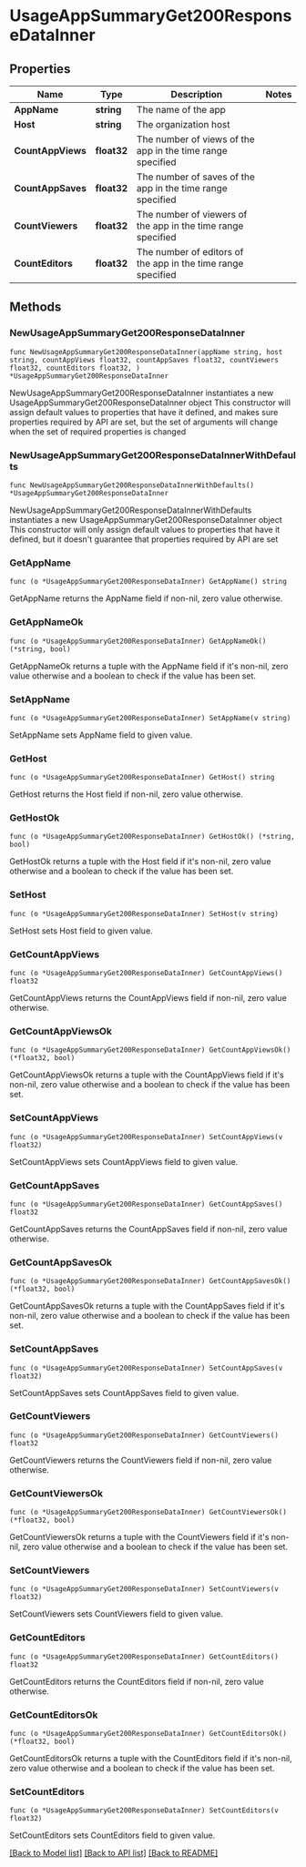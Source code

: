 # UsageAppSummaryGet200ResponseDataInner

## Properties

Name | Type | Description | Notes
------------ | ------------- | ------------- | -------------
**AppName** | **string** | The name of the app | 
**Host** | **string** | The organization host | 
**CountAppViews** | **float32** | The number of views of the app in the time range specified | 
**CountAppSaves** | **float32** | The number of saves of the app in the time range specified | 
**CountViewers** | **float32** | The number of viewers of the app in the time range specified | 
**CountEditors** | **float32** | The number of editors of the app in the time range specified | 

## Methods

### NewUsageAppSummaryGet200ResponseDataInner

`func NewUsageAppSummaryGet200ResponseDataInner(appName string, host string, countAppViews float32, countAppSaves float32, countViewers float32, countEditors float32, ) *UsageAppSummaryGet200ResponseDataInner`

NewUsageAppSummaryGet200ResponseDataInner instantiates a new UsageAppSummaryGet200ResponseDataInner object
This constructor will assign default values to properties that have it defined,
and makes sure properties required by API are set, but the set of arguments
will change when the set of required properties is changed

### NewUsageAppSummaryGet200ResponseDataInnerWithDefaults

`func NewUsageAppSummaryGet200ResponseDataInnerWithDefaults() *UsageAppSummaryGet200ResponseDataInner`

NewUsageAppSummaryGet200ResponseDataInnerWithDefaults instantiates a new UsageAppSummaryGet200ResponseDataInner object
This constructor will only assign default values to properties that have it defined,
but it doesn't guarantee that properties required by API are set

### GetAppName

`func (o *UsageAppSummaryGet200ResponseDataInner) GetAppName() string`

GetAppName returns the AppName field if non-nil, zero value otherwise.

### GetAppNameOk

`func (o *UsageAppSummaryGet200ResponseDataInner) GetAppNameOk() (*string, bool)`

GetAppNameOk returns a tuple with the AppName field if it's non-nil, zero value otherwise
and a boolean to check if the value has been set.

### SetAppName

`func (o *UsageAppSummaryGet200ResponseDataInner) SetAppName(v string)`

SetAppName sets AppName field to given value.


### GetHost

`func (o *UsageAppSummaryGet200ResponseDataInner) GetHost() string`

GetHost returns the Host field if non-nil, zero value otherwise.

### GetHostOk

`func (o *UsageAppSummaryGet200ResponseDataInner) GetHostOk() (*string, bool)`

GetHostOk returns a tuple with the Host field if it's non-nil, zero value otherwise
and a boolean to check if the value has been set.

### SetHost

`func (o *UsageAppSummaryGet200ResponseDataInner) SetHost(v string)`

SetHost sets Host field to given value.


### GetCountAppViews

`func (o *UsageAppSummaryGet200ResponseDataInner) GetCountAppViews() float32`

GetCountAppViews returns the CountAppViews field if non-nil, zero value otherwise.

### GetCountAppViewsOk

`func (o *UsageAppSummaryGet200ResponseDataInner) GetCountAppViewsOk() (*float32, bool)`

GetCountAppViewsOk returns a tuple with the CountAppViews field if it's non-nil, zero value otherwise
and a boolean to check if the value has been set.

### SetCountAppViews

`func (o *UsageAppSummaryGet200ResponseDataInner) SetCountAppViews(v float32)`

SetCountAppViews sets CountAppViews field to given value.


### GetCountAppSaves

`func (o *UsageAppSummaryGet200ResponseDataInner) GetCountAppSaves() float32`

GetCountAppSaves returns the CountAppSaves field if non-nil, zero value otherwise.

### GetCountAppSavesOk

`func (o *UsageAppSummaryGet200ResponseDataInner) GetCountAppSavesOk() (*float32, bool)`

GetCountAppSavesOk returns a tuple with the CountAppSaves field if it's non-nil, zero value otherwise
and a boolean to check if the value has been set.

### SetCountAppSaves

`func (o *UsageAppSummaryGet200ResponseDataInner) SetCountAppSaves(v float32)`

SetCountAppSaves sets CountAppSaves field to given value.


### GetCountViewers

`func (o *UsageAppSummaryGet200ResponseDataInner) GetCountViewers() float32`

GetCountViewers returns the CountViewers field if non-nil, zero value otherwise.

### GetCountViewersOk

`func (o *UsageAppSummaryGet200ResponseDataInner) GetCountViewersOk() (*float32, bool)`

GetCountViewersOk returns a tuple with the CountViewers field if it's non-nil, zero value otherwise
and a boolean to check if the value has been set.

### SetCountViewers

`func (o *UsageAppSummaryGet200ResponseDataInner) SetCountViewers(v float32)`

SetCountViewers sets CountViewers field to given value.


### GetCountEditors

`func (o *UsageAppSummaryGet200ResponseDataInner) GetCountEditors() float32`

GetCountEditors returns the CountEditors field if non-nil, zero value otherwise.

### GetCountEditorsOk

`func (o *UsageAppSummaryGet200ResponseDataInner) GetCountEditorsOk() (*float32, bool)`

GetCountEditorsOk returns a tuple with the CountEditors field if it's non-nil, zero value otherwise
and a boolean to check if the value has been set.

### SetCountEditors

`func (o *UsageAppSummaryGet200ResponseDataInner) SetCountEditors(v float32)`

SetCountEditors sets CountEditors field to given value.



[[Back to Model list]](../README.md#documentation-for-models) [[Back to API list]](../README.md#documentation-for-api-endpoints) [[Back to README]](../README.md)


